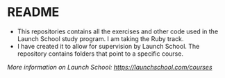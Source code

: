 # README #
* This repositories contains all the exercises and other code used in the Launch School study program. I am taking the Ruby track.
* I have created it to allow for supervision by Launch School. The repository contains folders that point to a specific course. 

*More information on Launch School: https://launchschool.com/courses*
